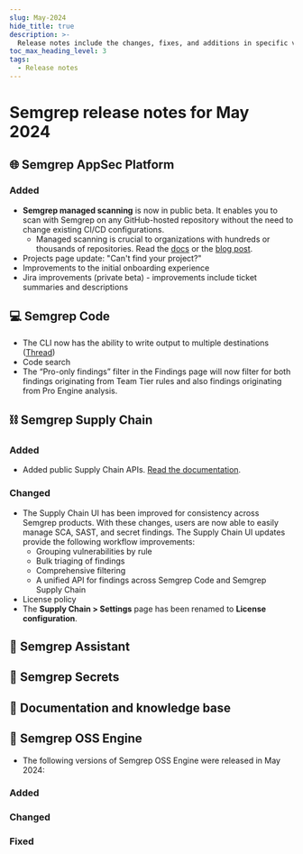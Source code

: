 ```yaml
---
slug: May-2024
hide_title: true
description: >-
  Release notes include the changes, fixes, and additions in specific versions of Semgrep.
toc_max_heading_level: 3
tags:
  - Release notes
---
```


# Semgrep release notes for May 2024

## 🌐 Semgrep AppSec Platform

### Added

- **Semgrep managed scanning** is now in public beta. It enables you to scan with Semgrep on any GitHub-hosted repository without the need to change existing CI/CD configurations.
  - Managed scanning is crucial to organizations with hundreds or thousands of repositories. Read the [<i class="fa-regular fa-file-lines"></i> docs](/deployment/managed-scanning) or the [<i class="fas fa-external-link fa-xs"></i> blog post](https://semgrep.dev/blog/2024/rapidly-deploy-code-scans-with-semgrep-managed-scanning).
- Projects page update: "Can't find your project?"
- Improvements to the initial onboarding experience
- Jira improvements (private beta) - improvements include ticket summaries <!-- 14334 --> and descriptions <!-- 14253 -->

## 💻 Semgrep Code

- The CLI now has the ability to write output to multiple destinations ([Thread](https://semgrepinc.slack.com/archives/C03A5BETNS3/p1714592605202739))
- Code search
- The “Pro-only findings” filter in the Findings page will now filter for both findings originating from Team Tier rules and also findings originating from Pro Engine analysis.

## ⛓️  Semgrep Supply Chain

### Added

- Added public Supply Chain APIs. [<i class="fas fa-external-link fa-xs"></i> Read the documentation](https://semgrep.dev/api/v1/docs/#tag/Finding/operation/semgrep_app.core_exp.findings.handlers.issue.openapi_list_recent_issues).

### Changed

- The Supply Chain UI has been improved for consistency across Semgrep products. With these changes, users are now able to easily manage SCA, SAST, and secret findings. The Supply Chain UI updates provide the following workflow improvements:
  - Grouping vulnerabilities by rule
  - Bulk triaging of findings
  - Comprehensive filtering
  - A unified API for findings across Semgrep Code and Semgrep Supply Chain
- License policy
- The **Supply Chain > Settings** page has been renamed to **License configuration**.

## 🤖 Semgrep Assistant


## 🔐 Semgrep Secrets

## 📝 Documentation and knowledge base

## 🔧 Semgrep OSS Engine

- The following versions of Semgrep OSS Engine were released in May 2024:

### Added

### Changed

### Fixed
